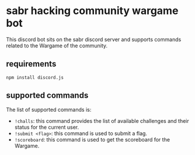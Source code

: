 # sabr hacking community wargame bot
This discord bot sits on the sabr discord server and supports commands related to the Wargame of the community.

## requirements
`npm install discord.js`

## supported commands
The list of supported commands is:
- `!challs`: this command provides the list of available challenges and their status for the current user.
- `!submit <flag>`: this command is used to submit a flag.
- `!scoreboard`: this command is used to get the scoreboard for the Wargame.

